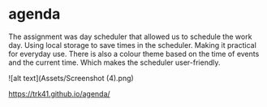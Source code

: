 # agenda
The assignment was day scheduler that allowed us to schedule the work day.
Using local storage to save times in the scheduler.
Making it practical for everyday use.
There is also a colour theme based on the time of events and the current time.
Which makes the scheduler user-friendly.

![alt text](Assets/Screenshot (4).png)


https://trk41.github.io/agenda/
